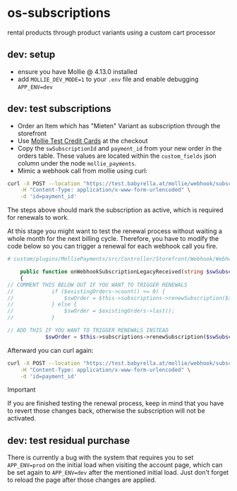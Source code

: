 # os-subscriptions
rental products through product variants using a custom cart processor


## dev: setup 

- ensure you have Mollie @ 4.13.0 installed
- add `MOLLIE_DEV_MODE=1` to your `.env` file and enable debugging `APP_ENV=dev`

## dev: test subscriptions

- Order an Item which has "Mieten" Variant as subscription through the storefront
- Use [Mollie Test Credit Cards](https://docs.mollie.com/reference/testing#testing-different-types-of-cards) at the checkout
- Copy the `swSubscriptionId` and `payment_id` from your new order in the orders table. These values are located within the `custom_fields` json column under the node `mollie_payments`.
- Mimic a webhook call from mollie using curl:
```bash
curl -X POST --location "https://test.babyrella.at/mollie/webhook/subscription/swSubscriptionId" \
    -H "Content-Type: application/x-www-form-urlencoded" \
    -d 'id=payment_id'
```

The steps above should mark the subscription as active, which is required for renewals to work.

At this stage you might want to test the renewal process without waiting a whole month for the next billing cycle.
Therefore, you have to modify the code below so you can trigger a renewal for each webhook call you fire.

```php
# custom/plugins/MolliePayments/src/Controller/Storefront/Webhook/WebhookControllerBase.php

    public function onWebhookSubscriptionLegacyReceived(string $swSubscriptionId, Request $request, RequestDataBag $requestData, SalesChannelContext $context): JsonResponse
    {
// COMMENT THIS BELOW OUT IF YOU WANT TO TRIGGER RENEWALS    
//            if ($existingOrders->count() <= 0) {
//                $swOrder = $this->subscriptions->renewSubscription($swSubscriptionId, $molliePaymentId, $context->getContext());
//            } else {
//                $swOrder = $existingOrders->last();
//            }

// ADD THIS IF YOU WANT TO TRIGGER RENEWALS INSTEAD
            $swOrder = $this->subscriptions->renewSubscription($swSubscriptionId, $molliePaymentId, $context->getContext());
```

Afterward you can curl again:
```bash
curl -X POST --location "https://test.babyrella.at/mollie/webhook/subscription/swSubscriptionId" \
    -H "Content-Type: application/x-www-form-urlencoded" \
    -d 'id=payment_id'
```

> [!IMPORTANT]
> If you are finished testing the renewal process, keep in mind that you have to revert those changes back, otherwise
> the subscription will not be activated.


## dev: test residual purchase

There is currently a bug with the system that requires you to set `APP_ENV=prod` on the initial load when visiting
the account page, which can be set again to `APP_ENV=dev` after the mentioned initial load. Just don't forget
to reload the page after those changes are applied.


